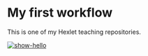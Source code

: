 # My first workflow
This is one of my Hexlet teaching repositories.

[![show-hello](https://github.com/Gushchin-A/hexlet-my-first-workflow/actions/workflows/show-directory.yml/badge.svg)](https://github.com/Gushchin-A/hexlet-my-first-workflow/actions/workflows/show-directory.yml)
